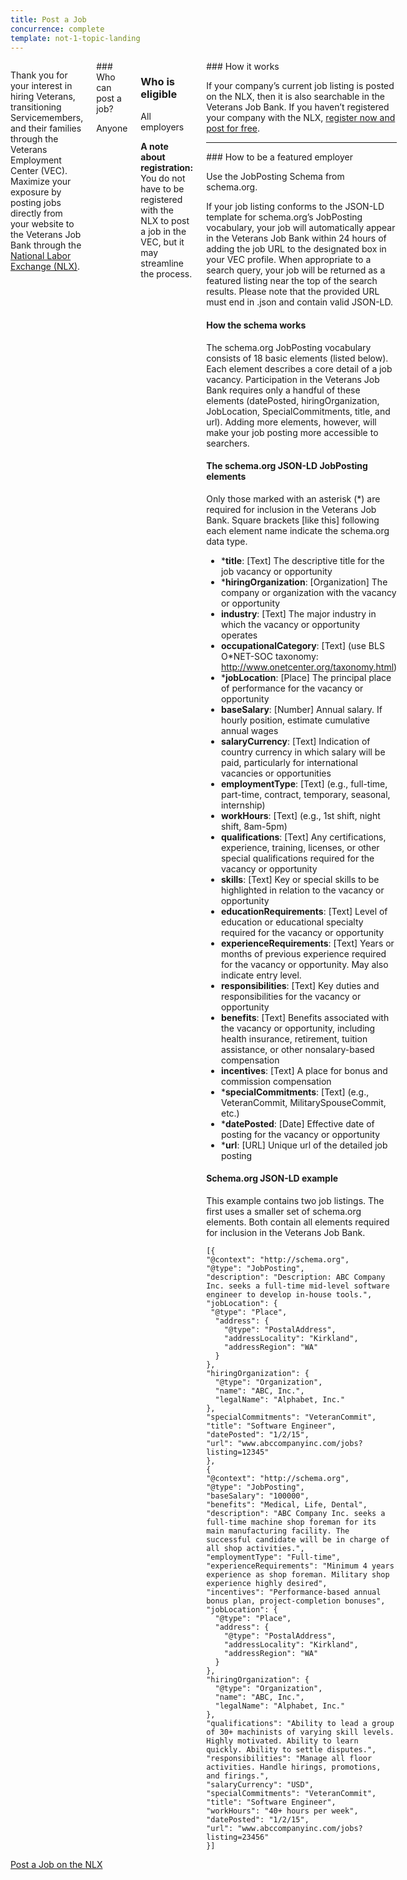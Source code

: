 ```yaml
---
title: Post a Job
concurrence: complete
template: not-1-topic-landing
---
```

<link href="/assets/css/vendor/prism.css" type="text/css" rel="stylesheet">

<div class="main" role="main" markdown="0">

<div class="section one" markdown="0">
<div class="primary" markdown="0">
<div class="row" markdown="0">
<div class="small-12 medium-9 columns" markdown="0">

<div markdown="1">

Thank you for your interest in hiring Veterans, transitioning Servicemembers, and their families through the Veterans Employment Center (VEC). Maximize your exposure by posting jobs directly from your website to the Veterans Job Bank through the [National Labor Exchange (NLX)](https://us.jobs/postajobpartner.asp?partner=ebenefits). 

</div>

<div class="call-out" markdown="1">
### Who can post a job?

Anyone

</div>

<div class="call-out" markdown="1">

### Who is eligible
All employers

**A note about registration:** You do not have to be registered with the NLX to post a job in the VEC, but it may streamline the process. 
</div>

<div markdown="1">
### How it works

If your company’s current job listing is posted on the NLX, then it is also searchable in the Veterans Job Bank. If you haven’t registered your company with the NLX, [register now and post for free](https://us.jobs/postajobpartner.asp?partner=ebenefits). 

<hr>

<div markdown="1">
### How to be a featured employer

<p>Use the JobPosting Schema from schema.org.</p>

If your job listing conforms to the JSON-LD template for schema.org’s JobPosting vocabulary, your job will automatically appear in the Veterans Job Bank within 24 hours of adding the job URL to the designated box in your VEC profile. When appropriate to a search query, your job will be returned as a featured listing near the top of the search results. Please note that the provided URL must end in .json and contain valid JSON-LD.

#### How the schema works

The schema.org JobPosting vocabulary consists of 18 basic elements (listed below). Each element describes a core detail of a job vacancy. Participation in the Veterans Job Bank requires only a handful of these elements (datePosted, hiringOrganization, JobLocation, SpecialCommitments, title, and url). Adding more elements, however, will make your job posting more accessible to searchers.


#### The schema.org JSON-LD JobPosting elements

Only those marked with an asterisk (*) are required for inclusion in the Veterans Job Bank. Square brackets [like this] following each element name indicate the schema.org data type.

- ***title**: [Text] The descriptive title for the job vacancy or opportunity
- ***hiringOrganization**: [Organization] The company or organization with the vacancy or opportunity
- **industry**: [Text] The major industry in which the vacancy or opportunity operates
- **occupationalCategory**: [Text] (use BLS O*NET-SOC taxonomy: http://www.onetcenter.org/taxonomy.html)
- ***jobLocation**: [Place] The principal place of performance for the vacancy or opportunity
- **baseSalary**: [Number] Annual salary. If hourly position, estimate cumulative annual wages
- **salaryCurrency**: [Text] Indication of country currency in which salary will be paid, particularly for international vacancies or opportunities
- **employmentType**: [Text] (e.g., full-time, part-time, contract, temporary, seasonal, internship)
- **workHours**: [Text] (e.g., 1st shift, night shift, 8am-5pm)
- **qualifications**: [Text] Any certifications, experience, training, licenses, or other special qualifications required for the vacancy or opportunity
- **skills**: [Text] Key or special skills to be highlighted in relation to the vacancy or opportunity
- **educationRequirements**: [Text] Level of education or educational specialty required for the vacancy or opportunity
- **experienceRequirements**: [Text] Years or months of previous experience required for the vacancy or opportunity. May also indicate entry level.
- **responsibilities**: [Text] Key duties and responsibilities for the vacancy or opportunity
- **benefits**: [Text] Benefits associated with the vacancy or opportunity, including health insurance, retirement, tuition assistance, or other nonsalary-based compensation
- **incentives**: [Text] A place for bonus and commission compensation
- ***specialCommitments**: [Text] (e.g., VeteranCommit, MilitarySpouseCommit, etc.)
- ***datePosted**: [Date] Effective date of posting for the vacancy or opportunity
- ***url**: [URL] Unique url of the detailed job posting

#### Schema.org JSON-LD example

This example contains two job listings. The first uses a smaller set of schema.org elements. Both contain all elements required for inclusion in the Veterans Job Bank. 
          
<!-- Each of these lines needs to begin with 4 spaces -->
<pre><code class="language-json">[{
"@context": "http://schema.org",
"@type": "JobPosting",
"description": "Description: ABC Company Inc. seeks a full-time mid-level software engineer to develop in-house tools.",
"jobLocation": {
 "@type": "Place",
  "address": {
    "@type": "PostalAddress",
    "addressLocality": "Kirkland",
    "addressRegion": "WA"
  }
},
"hiringOrganization": {
  "@type": "Organization",
  "name": "ABC, Inc.",
  "legalName": "Alphabet, Inc."
},
"specialCommitments": "VeteranCommit",
"title": "Software Engineer",
"datePosted": "1/2/15",
"url": "www.abccompanyinc.com/jobs?listing=12345"
},
{
"@context": "http://schema.org",
"@type": "JobPosting",
"baseSalary": "100000",
"benefits": "Medical, Life, Dental",
"description": "ABC Company Inc. seeks a full-time machine shop foreman for its main manufacturing facility. The successful candidate will be in charge of all shop activities.",
"employmentType": "Full-time",
"experienceRequirements": "Minimum 4 years experience as shop foreman. Military shop experience highly desired",
"incentives": "Performance-based annual bonus plan, project-completion bonuses",
"jobLocation": {
  "@type": "Place",
  "address": {
    "@type": "PostalAddress",
    "addressLocality": "Kirkland",
    "addressRegion": "WA"
  }
},
"hiringOrganization": {
  "@type": "Organization",
  "name": "ABC, Inc.",
  "legalName": "Alphabet, Inc."
},
"qualifications": "Ability to lead a group of 30+ machinists of varying skill levels. Highly motivated. Ability to learn quickly. Ability to settle disputes.",
"responsibilities": "Manage all floor activities. Handle hirings, promotions, and firings.",
"salaryCurrency": "USD",
"specialCommitments": "VeteranCommit",
"title": "Software Engineer",
"workHours": "40+ hours per week",
"datePosted": "1/2/15",
"url": "www.abccompanyinc.com/jobs?listing=23456"
}]</code></pre>
</div>


</div>
</div>
</div>

<div class="va-action-bar--header">
  <div class="row">
    <div class="small-12 columns">
      <a class="usa-button-primary" href="https://us.jobs/postajobpartner.asp?partner=ebenefits">Post a Job on the <abbr>NLX</abbr></a>
    </div>
  </div>
</div>
